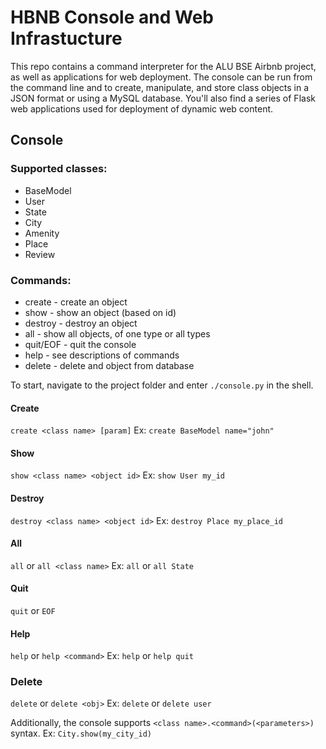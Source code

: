 # HBNB Console and Web Infrastucture

This repo contains a command interpreter for the ALU BSE Airbnb project, as well as applications for web deployment. The console can be run from the command line and to create, manipulate, and store class objects in a JSON format or using a MySQL database. You'll also find a series of Flask web applications used for deployment of dynamic web content.

## Console
### Supported classes:
* BaseModel
* User
* State
* City
* Amenity
* Place
* Review

### Commands:
* create - create an object
* show - show an object (based on id)
* destroy - destroy an object
* all - show all objects, of one type or all types
* quit/EOF - quit the console
* help - see descriptions of commands
* delete - delete and object from database

To start, navigate to the project folder and enter `./console.py` in the shell.

#### Create
`create <class name> [param]`
Ex:
`create BaseModel name="john"`

#### Show
`show <class name> <object id>`
Ex:
`show User my_id`

#### Destroy
`destroy <class name> <object id>`
Ex:
`destroy Place my_place_id`

#### All
`all` or `all <class name>`
Ex:
`all` or `all State`

#### Quit
`quit` or `EOF`

#### Help
`help` or `help <command>`
Ex:
`help` or `help quit`
### Delete
`delete` or `delete <obj>`
Ex:
`delete` or `delete user`

Additionally, the console supports `<class name>.<command>(<parameters>)` syntax.
Ex:
`City.show(my_city_id)`
